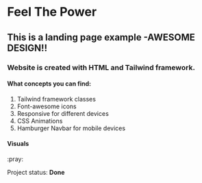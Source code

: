 # Feel The Power

## This is a landing page example -AWESOME DESIGN!!

### Website is created with HTML and Tailwind framework.

<div>
    <h4>What concepts you can find:</h4>
    <ol>
        <li>Tailwind framework classes</li>
        <li>Font-awesome icons </li>
        <li>Responsive for different devices</li>
        <li>CSS Animations</li>
        <li>Hamburger Navbar for mobile devices</li>
    </ol>
</div>

<h4>Visuals</h4>
:pray:

<p>Project status: <span style="font-weight: bold;">Done<span></p>
